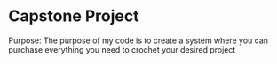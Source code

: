 # Capstone Project 

Purpose: The purpose of my code is to create a system where you can purchase everything you need to crochet your desired project 
